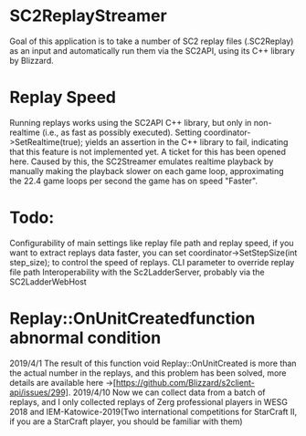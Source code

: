 # SC2ReplayStreamer
Goal of this application is to take a number of SC2 replay files (.SC2Replay) as an input and automatically run them via the SC2API, using its C++ library by Blizzard.

# Replay Speed
Running replays works using the SC2API C++ library, but only in non-realtime (i.e., as fast as possibly executed). Setting coordinator->SetRealtime(true); yields an assertion in the C++ library to fail, indicating that this feature is not implemented yet. A ticket for this has been opened here. Caused by this, the SC2Streamer emulates realtime playback by manually making the playback slower on each game loop, approximating the 22.4 game loops per second the game has on speed "Faster".

# Todo:
Configurability of main settings like replay file path and replay speed, if you want to extract replays data faster, you can set coordinator->SetStepSize(int step_size); to control the speed of replays.
CLI parameter to override replay file path
Interoperability with the Sc2LadderServer, probably via the SC2LadderWebHost

# Replay::OnUnitCreatedfunction abnormal condition
2019/4/1 The result of this function void Replay::OnUnitCreated is more than the actual number in the replays, and this problem has been solved, more details are available here ->[https://github.com/Blizzard/s2client-api/issues/299].
2019/4/10 Now we can collect data from a batch of replays, and I only collected replays of Zerg professional players in WESG 2018 and IEM-Katowice-2019(Two international competitions for StarCraft II, if you are a StarCraft player, you should be familiar with them)
